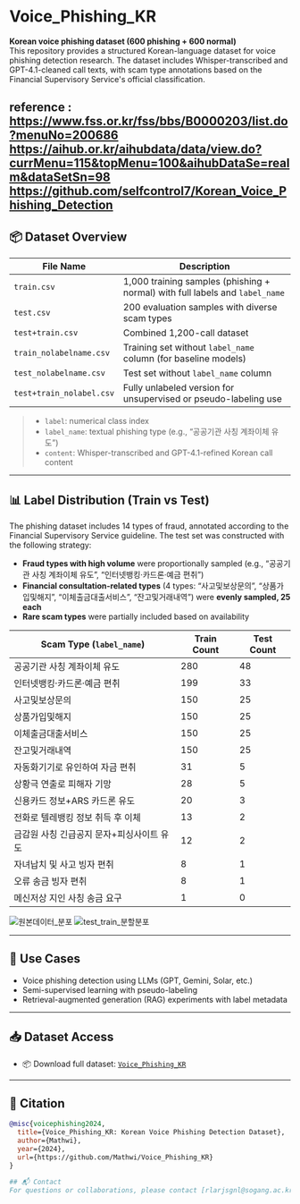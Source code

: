 # Voice_Phishing_KR

**Korean voice phishing dataset (600 phishing + 600 normal)**  
This repository provides a structured Korean-language dataset for voice phishing detection research. The dataset includes Whisper-transcribed and GPT-4.1-cleaned call texts, with scam type annotations based on the Financial Supervisory Service's official classification.

reference : 
https://www.fss.or.kr/fss/bbs/B0000203/list.do?menuNo=200686
https://aihub.or.kr/aihubdata/data/view.do?currMenu=115&topMenu=100&aihubDataSe=realm&dataSetSn=98
https://github.com/selfcontrol7/Korean_Voice_Phishing_Detection
---

## 📦 Dataset Overview

| File Name                | Description |
|--------------------------|-------------|
| `train.csv`              | 1,000 training samples (phishing + normal) with full labels and `label_name` |
| `test.csv`               | 200 evaluation samples with diverse scam types |
| `test+train.csv`         | Combined 1,200-call dataset |
| `train_nolabelname.csv`  | Training set without `label_name` column (for baseline models) |
| `test_nolabelname.csv`   | Test set without `label_name` column |
| `test+train_nolabel.csv` | Fully unlabeled version for unsupervised or pseudo-labeling use |

> - `label`: numerical class index  
> - `label_name`: textual phishing type (e.g., “공공기관 사칭 계좌이체 유도”)  
> - `content`: Whisper-transcribed and GPT-4.1-refined Korean call content  

---

## 📊 Label Distribution (Train vs Test)

The phishing dataset includes 14 types of fraud, annotated according to the Financial Supervisory Service guideline. The test set was constructed with the following strategy:

- **Fraud types with high volume** were proportionally sampled (e.g., “공공기관 사칭 계좌이체 유도”, “인터넷뱅킹·카드론·예금 편취”)
- **Financial consultation-related types** (4 types: “사고및보상문의”, “상품가입및해지”, “이체출금대출서비스”, “잔고및거래내역”) were **evenly sampled, 25 each**
- **Rare scam types** were partially included based on availability

| Scam Type (`label_name`)               | Train Count | Test Count |
|----------------------------------------|-------------|-------------|
| 공공기관 사칭 계좌이체 유도             | 280         | 48          |
| 인터넷뱅킹·카드론·예금 편취             | 199         | 33          |
| 사고및보상문의                         | 150         | 25          |
| 상품가입및해지                         | 150         | 25          |
| 이체출금대출서비스                     | 150         | 25          |
| 잔고및거래내역                         | 150         | 25          |
| 자동화기기로 유인하여 자금 편취        | 31          | 5           |
| 상황극 연출로 피해자 기망              | 28          | 5           |
| 신용카드 정보+ARS 카드론 유도          | 20          | 3           |
| 전화로 텔레뱅킹 정보 취득 후 이체       | 13          | 2           |
| 금감원 사칭 긴급공지 문자+피싱사이트 유도 | 12          | 2           |
| 자녀납치 및 사고 빙자 편취             | 8           | 1           |
| 오류 송금 빙자 편취                    | 8           | 1           |
| 메신저상 지인 사칭 송금 요구           | 1           | 0           |
![원본데이터_분포](https://github.com/user-attachments/assets/e79751f9-dc53-4000-977f-5c31c6d9685d)
![test_train_분할분포](https://github.com/user-attachments/assets/6aaf783f-dedc-4454-b376-92803b893bb0)

---

## 🧪 Use Cases

- Voice phishing detection using LLMs (GPT, Gemini, Solar, etc.)
- Semi-supervised learning with pseudo-labeling
- Retrieval-augmented generation (RAG) experiments with label metadata

---

## 📥 Dataset Access

- 📦 Download full dataset: [`Voice_Phishing_KR`](https://github.com/Mathwi/Voice_Phishing_KR)

---

## 📄 Citation

```bibtex
@misc{voicephishing2024,
  title={Voice_Phishing_KR: Korean Voice Phishing Detection Dataset},
  author={Mathwi},
  year={2024},
  url={https://github.com/Mathwi/Voice_Phishing_KR}
}

## 📬 Contact
For questions or collaborations, please contact [rlarjsgnl@sogang.ac.kr]
